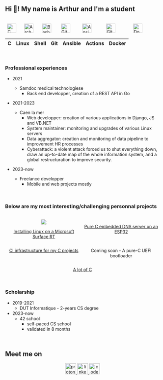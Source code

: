 ## Hi 👋! My name is Arthur and I'm a student

<br/>

<img width="2" />
<img src="https://cdn.jsdelivr.net/gh/devicons/devicon/icons/c/c-original.svg" height="30" alt="C logo"  />
<img width="18" />
<img src="https://cdn.jsdelivr.net/gh/devicons/devicon/icons/linux/linux-original.svg" height="30" alt="Arch Linux logo"  />
<img width="20" />
<img src="https://cdn.jsdelivr.net/gh/devicons/devicon/icons/bash/bash-original.svg" height="30" alt="Bash logo"  />
<img width="24" />
<img src="https://cdn.jsdelivr.net/gh/devicons/devicon/icons/git/git-original.svg" height="30" alt="Git logo"  />
<img width="32" />
<img src="https://cdn.jsdelivr.net/gh/devicons/devicon/icons/ansible/ansible-original.svg" height="30" alt="Ansible logo"  />
<img width="40" />
<img src="https://cdn.jsdelivr.net/gh/devicons/devicon/icons/githubactions/githubactions-original.svg" height="30" alt="GitHub Actions logo"  />
<img width="50" />
<img src="https://cdn.jsdelivr.net/gh/devicons/devicon/icons/docker/docker-original.svg" height="30" alt="Docker logo"  />

| C | Linux | Shell | Git | Ansible | Actions | Docker |
|---|---|---|---|---|---|---|

<br/>

### Professional experiences

 - 2021 
    - Samdoc medical technologiese
        - Back end developper, creation of a REST API in Go

 - 2021-2023
   - Caen la mer
     - Web developper: creation of various applications in Django, JS and VB.NET
     - System maintainer: monitoring and upgrades of various Linux servers
     - Data aggregator: creation and monitoring of data pipeline to improvement HR processes
     - Cyberattack: a violent attack forced us to shut everything down, draw an up-to-date map of the whole information system, and a global restructuration to improve security.
  - 2023-now
    - Freelance developper
      - Mobile and web projects mostly

<br/>

### Below are my most interesting/challenging personnal projects

<br/>

<div style="display: grid; grid-template-columns: repeat(2, 1fr); text-align: center;">
  <div>
    <img src="https://github.com/boyreau/boyreau/imgs/Linux Surface RT.jpg"/>
    <a href="https://github.com/boyreau/Linux_Surface_RT">
      <p> Installing Linux on a Microsoft Surface RT </p>
    </a>
  </div>
  
  <div>
    <a href="https://github.com/boyreau/esp32-dns">
      <p> Pure C embedded DNS server on an ESP32 </p>
    </a>
  </div>
  
  <div>
    <a href="https://github.com/boyreau/infra">
      <p> CI infrastructure for my C projects </p>
    </a>
  </div>
  
  <div>
    <p> Coming soon - A pure-C UEFI bootloader </p>
  </div>
  
  <div style="grid-column: span 2;">
    <a href="https://codeberg.org/zo">
      <p> A lot of C </p>
    </a>
  </div>
</div>

<br/>

### Scholarship

 - 2019-2021
   - DUT Informatique - 2-years CS degree
 - 2023-now
   - 42 school 
     - self-paced CS school
     - validated in 8 months


<br/>

<h2> Meet me on </h2>

<div align="center">
  <a href="mailto:bnzlvosnb@mozmail.com">
    <img src="https://img.shields.io/static/v1?message=ProtonMail&logo=protonmail&label=&color=6D4AFF&logoColor=white&labelColor=&style=for-the-badge" height="35" alt="proton mail logo"  />
  </a>
  <a href="https://www.linkedin.com/in/arthur-b-346985283">
    <img src="https://img.shields.io/static/v1?message=LinkedIn&logo=linkedin&label=&color=0077B5&logoColor=white&labelColor=&style=for-the-badge" height="35" alt="linkedin logo"  />
  </a>
  <a href="https://codeberg.org/zo">
    <img src="https://img.shields.io/static/v1?message=Codeberg&logo=codeberg&label=&color=4793CC&logoColor=white&labelColor=&style=for-the-badge" height="35" alt="codeberg logo"  />
  </a>
</div>
